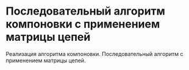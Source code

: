 # Последовательный алгоритм компоновки с применением матрицы цепей
Реализация алгоритма компоновки. Последовательный алгоритм с применением матрицы цепей.
